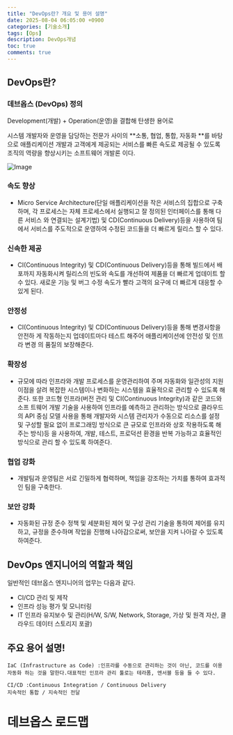 ```yaml
---
title: "DevOps란? 개요 및 용어 설명"
date: 2025-08-04 06:05:00 +0900
categories: [기술소개]
tags: [Ops]
description: DevOps개념
toc: true
comments: true
---
```


## DevOps란?

### 데브옵스 (DevOps) 정의

Development(개발) + Operation(운영)을 결합해 탄생한 용어로

시스템 개발자와 운영을 담당하는 전문가 사이의 **소통, 협업, 통합, 자동화 **를 바탕으로 애플리케이션 개발과 고객에게 제공되는 서비스를 빠른 속도로 제공될 수 있도록 조직의 역량을 향상시키는 소프트웨어 개발론 이다.

![Image](https://prod-files-secure.s3.us-west-2.amazonaws.com/e6db513d-ec54-40ff-aa74-2487b0bcfe15/a19f66cd-2b2f-4b58-b6df-66622ea44baf/Untitled.png?X-Amz-Algorithm=AWS4-HMAC-SHA256&X-Amz-Content-Sha256=UNSIGNED-PAYLOAD&X-Amz-Credential=ASIAZI2LB4663H7XMLEG%2F20250804%2Fus-west-2%2Fs3%2Faws4_request&X-Amz-Date=20250804T072256Z&X-Amz-Expires=3600&X-Amz-Security-Token=IQoJb3JpZ2luX2VjEAcaCXVzLXdlc3QtMiJIMEYCIQDooW0Xm6HihXd7J9iyMAwiJgqQlwbs3ekaIDUbKdHnuQIhAMiBp77%2Ff4vUIIQkKwefeBq5h9266h6MpcGqi88oZEPAKv8DCEAQABoMNjM3NDIzMTgzODA1IgyxYitr1kPGIs%2F1VjQq3ANC1ko%2BcQ%2Fq8jHPePX4mGq63OncIEsW0DxQff0BLLglzaaZqYvai4r%2BMuOtNsurqPo3TaKBvpC6eQSr0BOQ0OPx21ZxsaUouEdTvtQsPb%2BeMOu%2Fz8SYk4ReOGi1wS7ZbHaSGVdjR6d2DdhYXR0XUO354u%2Bo6EujA4c4CSAM0iKH6II2qOJUYjNDONKVrCFCiNSBYJCD%2FRvoiNo%2BjSeqdJ%2BlWyvMl1cAIl%2F1JRJRqv963jjfjlztYvJGSSd0z6w%2FyRaR086HyC%2BDxNOIcDUlQ2yYl84OyNKI%2FdaRIZfxzRvyOCegBDuONvqjJKg8mOM9SFI5Eeh%2FlTlMeERmz9DOgPeHXf5%2FT5pWkzUV4zCaiSaW%2FKTkhyASchVssP%2FHTOnupteEL08X%2BuqoT%2FzvmBzQkmmzrzFfZ1l%2FlRafRbY%2B1chBueIXTWpuYahBfd5ii0xB5wycA%2BaEvzmoL6Zth38HKxZrYrudXWGAOcgRY1FNXxvdyYcG6EPlZxZogNVX0y%2FjDBdpdwYejmBFH4OqVAZZ46O2vl8Rb4B%2FwPyFLziJSLWfI%2Fr%2BuNk6joSi5bhEa2SCCPXGq%2B0QgNf2u4OCK9WvPEJBfSLVVLYoK00KyCehPZrds%2BpVhIR16bHW6bLVfDClt8HEBjqkAS4FXnPt1C%2Fexy%2BKh2ZAmtowZuIuJogHd6Dj84c0jJ7wT5GvWFr8pFKPsWM58yJ56Iw%2FvjDItfQLcRVpZCUchC%2FpJUSQ2IYEwvuH7LaI4bUdevtZFfaZ7r%2FzkHML8QvmViUDKvSSRxWXRH%2FK8iP7vldlZ35sxDIOjbM14nNFZEpZ3CdrnrmVs%2BlYaPjDQiXdw0%2B6E4Pxxjgrs%2FfW8Os7jo%2FnXHOt&X-Amz-Signature=6e9766c39eaf80ffc0ae40d5c80d4018d8b443318876a745e00d0f25dfb88e28&X-Amz-SignedHeaders=host&x-amz-checksum-mode=ENABLED&x-id=GetObject)

### 속도 향상

-  Micro Service Architecture(단일 애플리케이션을 작은 서비스의 집합으로 구축하며,
각 프로세스는 자체 프로세스에서 실행되고 잘 정의된 인터페이스를 통해 다른 서비스
와 연결되는 설계기법) 및 CD(Continuous Delivery)등을 사용하여 팀에서 서비스를
주도적으로 운영하여 수정된 코드들을 더 빠르게 릴리스 할 수 있다.
### 신속한 제공

-  CI(Continuous Integrity) 및 CD(Continuous Delivery)등을 통해 빌드에서 배포까지
자동화시켜 릴리스의 빈도와 속도를 개선하여 제품을 더 빠르게 업데이트 할 수 있다.
새로운 기능 및 버그 수정 속도가 빨라 고객의 요구에 더 빠르게 대응할 수 있게 된다.
### 안정성

-  CI(Continuous Integrity) 및 CD(Continuous Delivery)등을 통해 변경사항을 안전하
게 작동하는지 업데이트마다 테스트 해주어 애플리케이션에 안전성 및 인프라 변경
의 품질의 보장해준다.
### 확장성

-  규모에 따라 인프라와 개발 프로세스를 운영관리하여 주며 자동화와 일관성의 지원
이점을 살려 복잡한 시스템이나 변화하는 시스템을 효율적으로 관리할 수 있도록 해
준다. 또한 코드형 인프라(버전 관리 및 CI(Continuous Integrity)과 같은 코드와 소프
트웨어 개발 기술을 사용하여 인프라를 예측하고 관리하는 방식으로 클라우드의 API
중심 모델 사용을 통해 개발자와 시스템 관리자가 수동으로 리소스를 설정 및 구성할
필요 없이 프로그래밍 방식으로 큰 규모로 인프라와 상호 작용하도록 해주는 방식)등
을 사용하여, 개발, 테스트, 프로덕션 환경을 반복 가능하고 효율적인 방식으로 관리
할 수 있도록 하여준다.
### 협업 강화

- 개발팀과 운영팀은 서로 긴밀하게 협력하며, 책임을 강조하는 가치를 통하여 효과적
인 팀을 구축한다.
### 보안 강화

- 자동화된 규정 준수 정책 및 세분화된 제어 및 구성 관리 기술을 통하여 제어를 유지
하고, 규정을 준수하며 작업을 진행해 나아감으로써, 보안을 지켜 나아갈 수 있도록
하여준다.
## **DevOps 엔지니어의 역할과 책임**

일반적인 데브옵스 엔지니어의 업무는 다음과 같다.

- CI/CD 관리 및 제작
- 인프라 성능 평가 및 모니터링
- IT 인프라 유지보수 및 관리(H/W, S/W, Network, Storage, 가상 및 원격 자산, 클라우드 데이터 스토리지 포괄)
## 주요 용어 설명!

```plain text
IaC (Infrastructure as Code) :인프라를 수동으로 관리하는 것이 아닌, 코드를 이용 자동화 하는 것을 말한다.대표적인 인프라 관리 툴로는 테라폼, 엔서블 등을 들 수 있다.
```

```plain text
CI/CD :Continuous Integration / Continuous Delivery
지속적인 통합 / 지속적인 전달
```

# 데브옵스 로드맵



